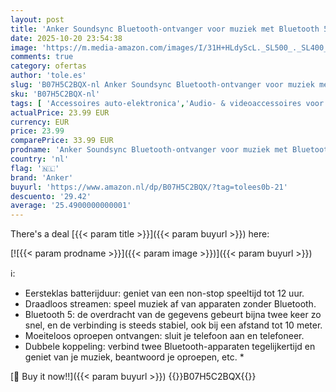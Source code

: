 ```yaml
---
layout: post
title: 'Anker Soundsync Bluetooth-ontvanger voor muziek met Bluetooth 5.0  batterijduur van 12 uur  voor in de auto en thuis  voor hoofdtelefoons en luidsprekers'
date: 2025-10-20 23:54:38
image: 'https://m.media-amazon.com/images/I/31H+HLdyScL._SL500_._SL400_.jpg'
comments: true
category: ofertas
author: 'tole.es'
slug: 'B07H5C2BQX-nl Anker Soundsync Bluetooth-ontvanger voor muziek met...'
sku: 'B07H5C2BQX-nl'
tags: [ 'Accessoires auto-elektronica','Audio- & videoaccessoires voor auto','Auto- & voertuigelektronica','Bluetooth-sets auto','Elektronica','anker','🇳🇱', ]
actualPrice: 23.99 EUR
currency: EUR
price: 23.99
comparePrice: 33.99 EUR
prodname: 'Anker Soundsync Bluetooth-ontvanger voor muziek met Bluetooth 5.0  batterijduur van 12 uur  voor in de auto en thuis  voor hoofdtelefoons en luidsprekers'
country: 'nl'
flag: '🇳🇱'
brand: 'Anker'
buyurl: 'https://www.amazon.nl/dp/B07H5C2BQX/?tag=tolees0b-21'
descuento: '29.42'
average: '25.4900000000001'
---
```


There's a deal [{{< param title >}}]({{< param buyurl >}})  here:

[![{{< param prodname >}}]({{< param image >}})]({{< param buyurl >}})

ℹ️:

- Eersteklas batterijduur: geniet van een non-stop speeltijd tot 12 uur.
- Draadloos streamen: speel muziek af van apparaten zonder Bluetooth.
- Bluetooth 5: de overdracht van de gegevens gebeurt bijna twee keer zo snel, en de verbinding is steeds stabiel, ook bij een afstand tot 10 meter.
- Moeiteloos oproepen ontvangen: sluit je telefoon aan en telefoneer.
- Dubbele koppeling: verbind twee Bluetooth-apparaten tegelijkertijd en geniet van je muziek, beantwoord je oproepen, etc. *

[🛒 Buy it now!!]({{< param buyurl >}})
{{<world>}}B07H5C2BQX{{</world>}}
